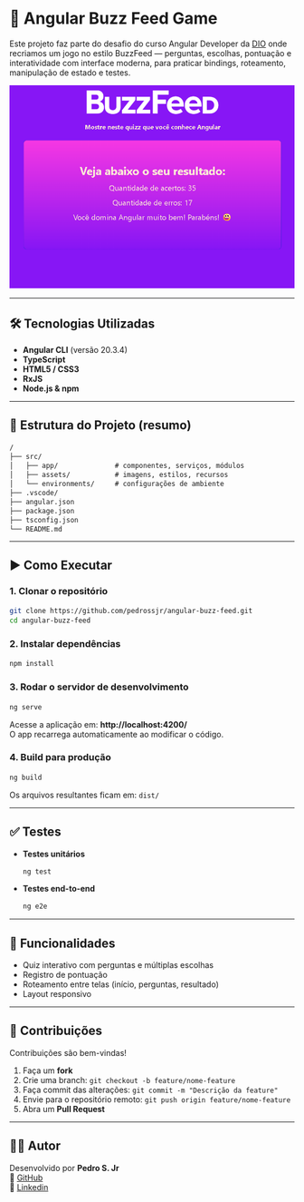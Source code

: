 # 🐝 Angular Buzz Feed Game

Este projeto faz parte do desafio do curso Angular Developer da [DIO](https://www.dio.me/) onde recriamos um jogo no estilo BuzzFeed — perguntas, escolhas, pontuação e interatividade com interface moderna, para praticar bindings, roteamento, manipulação de estado e testes.

![Home](https://raw.githubusercontent.com/pedrossjr/angular-buzz-feed/main/public/page.png)

---

## 🛠 Tecnologias Utilizadas

- **Angular CLI** (versão 20.3.4)
- **TypeScript**
- **HTML5 / CSS3**
- **RxJS**
- **Node.js & npm**

---

## 📁 Estrutura do Projeto (resumo)

```
/
├── src/
│   ├── app/              # componentes, serviços, módulos
│   ├── assets/           # imagens, estilos, recursos
│   └── environments/     # configurações de ambiente
├── .vscode/
├── angular.json
├── package.json
├── tsconfig.json
└── README.md
```

---

## ▶️ Como Executar

### 1. Clonar o repositório

```bash
git clone https://github.com/pedrossjr/angular-buzz-feed.git
cd angular-buzz-feed
```

### 2. Instalar dependências

```bash
npm install
```

### 3. Rodar o servidor de desenvolvimento

```bash
ng serve
```

Acesse a aplicação em: **http://localhost:4200/**  
O app recarrega automaticamente ao modificar o código.

### 4. Build para produção

```bash
ng build
```

Os arquivos resultantes ficam em: `dist/`

---

## ✅ Testes

- **Testes unitários**

  ```bash
  ng test
  ```

- **Testes end-to-end**
  ```bash
  ng e2e
  ```

---

## 🎯 Funcionalidades

- Quiz interativo com perguntas e múltiplas escolhas
- Registro de pontuação
- Roteamento entre telas (início, perguntas, resultado)
- Layout responsivo

---

## 🤝 Contribuições

Contribuições são bem-vindas!

1. Faça um **fork**
2. Crie uma branch: `git checkout -b feature/nome-feature`
3. Faça commit das alterações: `git commit -m "Descrição da feature"`
4. Envie para o repositório remoto: `git push origin feature/nome-feature`
5. Abra um **Pull Request**

---

## 👨‍💻 Autor

Desenvolvido por **Pedro S. Jr**  
🔗 [GitHub](https://github.com/pedrossjr)  
🔗 [Linkedin](https://www.linkedin.com/in/pedrosouzasjr)
